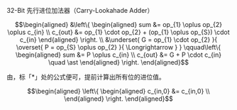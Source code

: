 32-Bit 先行进位加法器（Carry-Lookahade Adder）

<!-- $$ -->
```math
\begin{aligned}
    &\left\{ \begin{aligned}
        sum &= op_{1} \oplus op_{2} \oplus c_{in} \\
        c_{out} &= op_{1} \cdot op_{2} + (op_{1} \oplus op_{S}) \cdot c_{in}
    \end{aligned} \right. \\
    &\underset{
        G = op_{1} \cdot op_{2}
    }{
        \overset{
            P = op_{S} \oplus op_{2}
        }{
            \Longrightarrow
        }
    } \qquad\left\{ \begin{aligned}
        sum &= P \oplus c_{in} \\
        c_{out} &= G + P \cdot c_{in} \quad \ast
    \end{aligned} \right.
\end{aligned}
```
<!-- $$ -->

由，标「*」处的公式便可，提前计算出所有位的进位值。

<!-- $$ -->
```math
\begin{aligned}
    \left\{ \begin{aligned}
    c_{in,0} &= c_{in,0} \\
\end{aligned} \right.
\end{aligned}
```
<!-- $$ -->